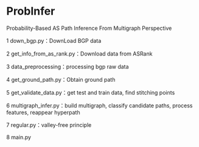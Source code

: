 # ProbInfer
Probability-Based AS Path Inference From Multigraph Perspective

1
down_bgp.py：DownLoad BGP data

2
get_info_from_as_rank.py：Download data from ASRank

3
data_preprocessing：processing bgp raw data

4
get_ground_path.py：Obtain ground path

5
get_validate_data.py：get test and train data, find stitching points

6
multigraph_infer.py：build multigraph, classify candidate paths, process features, reappear hyperpath

7
regular.py：valley-free principle

8
main.py
